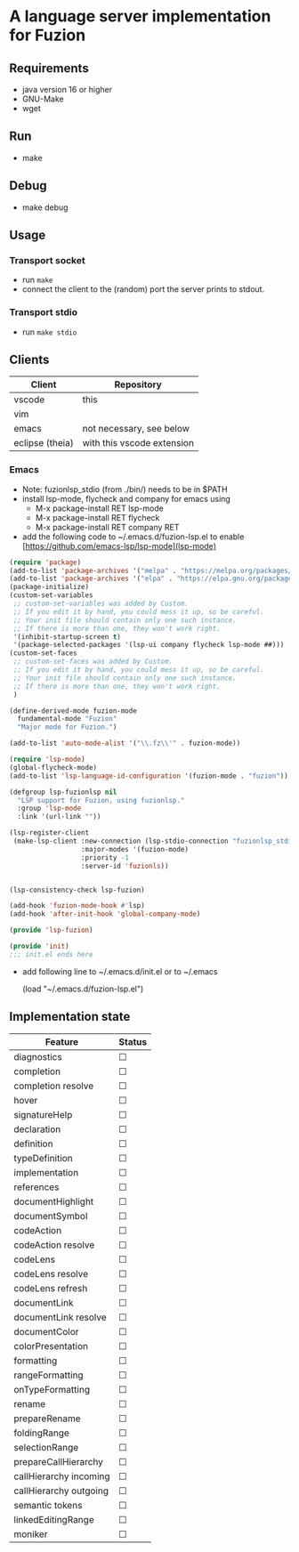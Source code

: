 # A language server implementation for Fuzion

## Requirements
- java version 16 or higher
- GNU-Make
- wget

## Run
- make

## Debug
- make debug

## Usage
### Transport socket
- run `make`
- connect the client to the (random) port the server prints to stdout.
### Transport stdio
- run `make stdio`

## Clients
|Client|Repository|
|---|---|
|vscode|this|
|vim||
|emacs|not necessary, see below|
|eclipse (theia)|with this vscode extension|

### Emacs
- Note: fuzionlsp_stdio (from ./bin/) needs to be in $PATH
- install lsp-mode, flycheck and company for emacs using
    - M-x package-install RET lsp-mode
    - M-x package-install RET flycheck
    - M-x package-install RET company RET
- add the following code to ~/.emacs.d/fuzion-lsp.el to enable [https://github.com/emacs-lsp/lsp-mode](lsp-mode)

```lisp
(require 'package)
(add-to-list 'package-archives '("melpa" . "https://melpa.org/packages/") t)
(add-to-list 'package-archives '("elpa" . "https://elpa.gnu.org/packages/"))
(package-initialize)
(custom-set-variables
 ;; custom-set-variables was added by Custom.
 ;; If you edit it by hand, you could mess it up, so be careful.
 ;; Your init file should contain only one such instance.
 ;; If there is more than one, they won't work right.
 '(inhibit-startup-screen t)
 '(package-selected-packages '(lsp-ui company flycheck lsp-mode ##)))
(custom-set-faces
 ;; custom-set-faces was added by Custom.
 ;; If you edit it by hand, you could mess it up, so be careful.
 ;; Your init file should contain only one such instance.
 ;; If there is more than one, they won't work right.
 )

(define-derived-mode fuzion-mode
  fundamental-mode "Fuzion"
  "Major mode for Fuzion.")

(add-to-list 'auto-mode-alist '("\\.fz\\'" . fuzion-mode))

(require 'lsp-mode)
(global-flycheck-mode)
(add-to-list 'lsp-language-id-configuration '(fuzion-mode . "fuzion"))

(defgroup lsp-fuzionlsp nil
  "LSP support for Fuzion, using fuzionlsp."
  :group 'lsp-mode
  :link '(url-link ""))

(lsp-register-client
 (make-lsp-client :new-connection (lsp-stdio-connection "fuzionlsp_stdio")
                  :major-modes '(fuzion-mode)
                  :priority -1
                  :server-id 'fuzionls))


(lsp-consistency-check lsp-fuzion)

(add-hook 'fuzion-mode-hook #'lsp)
(add-hook 'after-init-hook 'global-company-mode)

(provide 'lsp-fuzion)

(provide 'init)
;;; init.el ends here
```

- add following line to ~/.emacs.d/init.el or to ~/.emacs

  (load "~/.emacs.d/fuzion-lsp.el")

## Implementation state

|Feature|Status|
|---|---|
|diagnostics|☐|
|completion|☐|
|completion resolve|☐|
|hover|☐|
|signatureHelp|☐|
|declaration|☐|
|definition|☐|
|typeDefinition|☐|
|implementation|☐|
|references|☐|
|documentHighlight|☐|
|documentSymbol|☐|
|codeAction|☐|
|codeAction resolve|☐|
|codeLens|☐|
|codeLens resolve|☐|
|codeLens refresh|☐|
|documentLink|☐|
|documentLink resolve|☐|
|documentColor|☐|
|colorPresentation|☐|
|formatting|☐|
|rangeFormatting|☐|
|onTypeFormatting|☐|
|rename|☐|
|prepareRename|☐|
|foldingRange|☐|
|selectionRange|☐|
|prepareCallHierarchy|☐|
|callHierarchy incoming|☐|
|callHierarchy outgoing|☐|
|semantic tokens|☐|
|linkedEditingRange|☐|
|moniker|☐|
